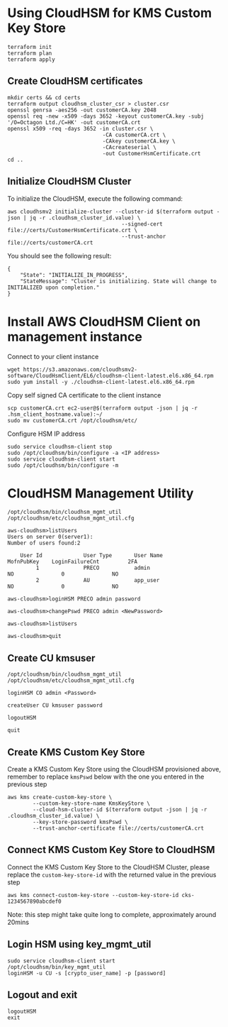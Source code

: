 # Using CloudHSM for KMS Custom Key Store

```
terraform init
terraform plan
terraform apply
```

## Create CloudHSM certificates
```
mkdir certs && cd certs
terraform output cloudhsm_cluster_csr > cluster.csr
openssl genrsa -aes256 -out customerCA.key 2048
openssl req -new -x509 -days 3652 -keyout customerCA.key -subj '/O=Octagon Ltd./C=HK' -out customerCA.crt
openssl x509 -req -days 3652 -in cluster.csr \
                              -CA customerCA.crt \
                              -CAkey customerCA.key \
                              -CAcreateserial \
                              -out CustomerHsmCertificate.crt
cd ..
```

## Initialize CloudHSM Cluster
To initialize the CloudHSM, execute the following command:
```
aws cloudhsmv2 initialize-cluster --cluster-id $(terraform output -json | jq -r .cloudhsm_cluster_id.value) \
                                    --signed-cert file://certs/CustomerHsmCertificate.crt \
                                    --trust-anchor file://certs/customerCA.crt
```
You should see the following result:
```
{
    "State": "INITIALIZE_IN_PROGRESS",
    "StateMessage": "Cluster is initializing. State will change to INITIALIZED upon completion."
}
```

# Install AWS CloudHSM Client on management instance
Connect to your client instance
```
wget https://s3.amazonaws.com/cloudhsmv2-software/CloudHsmClient/EL6/cloudhsm-client-latest.el6.x86_64.rpm
sudo yum install -y ./cloudhsm-client-latest.el6.x86_64.rpm
```

Copy self signed CA certificate to the client instance
```
scp customerCA.crt ec2-user@$(terraform output -json | jq -r .hsm_client_hostname.value):~/
sudo mv customerCA.crt /opt/cloudhsm/etc/
```

Configure HSM IP address
```
sudo service cloudhsm-client stop
sudo /opt/cloudhsm/bin/configure -a <IP address>
sudo service cloudhsm-client start
sudo /opt/cloudhsm/bin/configure -m
```

# CloudHSM Management Utility
```
/opt/cloudhsm/bin/cloudhsm_mgmt_util /opt/cloudhsm/etc/cloudhsm_mgmt_util.cfg
```

```
aws-cloudhsm>listUsers
Users on server 0(server1):
Number of users found:2

    User Id             User Type       User Name                          MofnPubKey    LoginFailureCnt         2FA
         1              PRECO           admin                                    NO               0               NO
         2              AU              app_user                                 NO               0               NO
```

```
aws-cloudhsm>loginHSM PRECO admin password
```

```
aws-cloudhsm>changePswd PRECO admin <NewPassword>
```

```
aws-cloudhsm>listUsers
```

```
aws-cloudhsm>quit
```

## Create CU kmsuser
```
/opt/cloudhsm/bin/cloudhsm_mgmt_util /opt/cloudhsm/etc/cloudhsm_mgmt_util.cfg
```

```
loginHSM CO admin <Password>
```

```
createUser CU kmsuser password
```

```
logoutHSM
```

```
quit
```

## Create KMS Custom Key Store
Create a KMS Custom Key Store using the CloudHSM provisioned above, remember to replace `kmsPswd` below with the one you entered in the previous step
```
aws kms create-custom-key-store \
        --custom-key-store-name KmsKeyStore \
        --cloud-hsm-cluster-id $(terraform output -json | jq -r .cloudhsm_cluster_id.value) \
        --key-store-password kmsPswd \
        --trust-anchor-certificate file://certs/customerCA.crt
```

## Connect KMS Custom Key Store to CloudHSM
Connect the KMS Custom Key Store to the CloudHSM Cluster, please replace the `custom-key-store-id` with the returned value in the previous step
```
aws kms connect-custom-key-store --custom-key-store-id cks-1234567890abcdef0
```
Note: this step might take quite long to complete, approximately around 20mins

## Login HSM using key_mgmt_util
```
sudo service cloudhsm-client start
/opt/cloudhsm/bin/key_mgmt_util
loginHSM -u CU -s [crypto_user_name] -p [password]
```

## Logout and exit
```
logoutHSM
exit
```